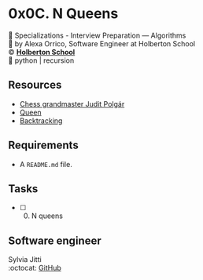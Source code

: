 # 0x0C. N Queens
:open_file_folder: Specializations - Interview Preparation ― Algorithms  
:bust_in_silhouette: by Alexa Orrico, Software Engineer at Holberton School  
:copyright: **[Holberton School](https://www.holbertonschool.com/)**  
:bookmark: python | recursion

## Resources
* [Chess grandmaster Judit Polgár](https://en.wikipedia.org/wiki/Judit_Polg%C3%A1r)
* [Queen](https://en.wikipedia.org/wiki/Queen_%28chess%29)
* [Backtracking](https://en.wikipedia.org/wiki/Backtracking)

## Requirements
* A ```README.md``` file.

## Tasks
* [ ] 0. N queens

## Software engineer
Sylvia Jitti  
:octocat: [GitHub](https://github.com/SylviaJitti)